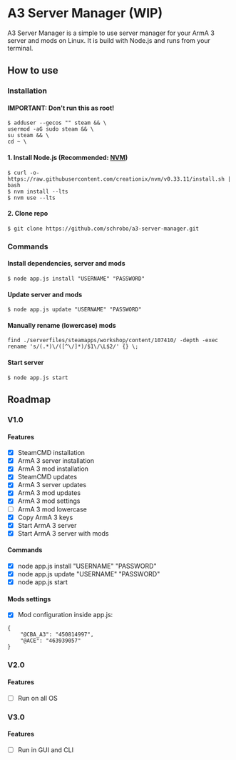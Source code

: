 # A3 Server Manager (WIP)

A3 Server Manager is a simple to use server manager for your ArmA 3 server and mods on Linux. It is build with Node.js and runs from your terminal.

## How to use

### Installation

#### IMPORTANT: Don't run this as root!

```
$ adduser --gecos "" steam && \
usermod -aG sudo steam && \
su steam && \
cd ~ \
```

#### 1. Install Node.js (Recommended: [NVM](https://github.com/creationix/nvm#install-script))

```
$ curl -o- https://raw.githubusercontent.com/creationix/nvm/v0.33.11/install.sh | bash
$ nvm install --lts
$ nvm use --lts
```

#### 2. Clone repo

```
$ git clone https://github.com/schrobo/a3-server-manager.git
```

### Commands

#### Install dependencies, server and mods

```
$ node app.js install "USERNAME" "PASSWORD"
```

#### Update server and mods

```
$ node app.js update "USERNAME" "PASSWORD"
```

#### Manually rename (lowercase) mods
```
find ./serverfiles/steamapps/workshop/content/107410/ -depth -exec rename 's/(.*)\/([^\/]*)/$1\/\L$2/' {} \;
```

#### Start server

```
$ node app.js start
```

## Roadmap

### V1.0

#### Features

- [X] SteamCMD installation
- [X] ArmA 3 server installation
- [X] ArmA 3 mod installation
- [X] SteamCMD updates
- [X] ArmA 3 server updates
- [X] ArmA 3 mod updates
- [X] ArmA 3 mod settings
- [ ] ArmA 3 mod lowercase
- [X] Copy ArmA 3 keys
- [X] Start ArmA 3 server
- [X] Start ArmA 3 server with mods

#### Commands

- [X] node app.js install "USERNAME" "PASSWORD"
- [X] node app.js update "USERNAME" "PASSWORD"
- [X] node app.js start

#### Mods settings

- [X] Mod configuration inside app.js:

```
{
    "@CBA_A3": "450814997",
    "@ACE": "463939057"
}
```

### V2.0

#### Features

- [ ] Run on all OS

### V3.0

#### Features

- [ ] Run in GUI and CLI
